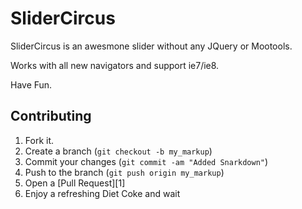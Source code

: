 SliderCircus
=============

SliderCircus is an awesmone slider without any JQuery or Mootools.

Works with all new navigators and support ie7/ie8.

Have Fun.

Contributing
------------

1. Fork it.
2. Create a branch (`git checkout -b my_markup`)
3. Commit your changes (`git commit -am "Added Snarkdown"`)
4. Push to the branch (`git push origin my_markup`)
5. Open a [Pull Request][1]
6. Enjoy a refreshing Diet Coke and wait
